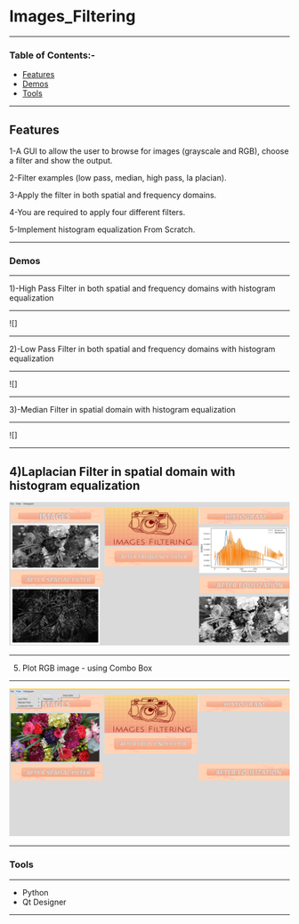 # Images_Filtering
---
### Table of Contents:-

- [Features](#Features)
- [Demos](#Demos)
- [Tools](#Tools)
---

## Features
1-A GUI to allow the user to browse for images (grayscale and RGB), choose a filter and show the output.

2-Filter examples (low pass, median, high pass, la placian).

3-Apply the filter in both spatial and frequency domains.

4-You are required to apply four different filters.

5-Implement histogram equalization From Scratch.

---

### Demos
---
1)-High Pass Filter in both spatial and frequency domains with histogram equalization

---
![]

---
2)-Low Pass Filter in both spatial and frequency domains with histogram equalization

---
![]

---
3)-Median Filter in spatial domain with histogram equalization

---
![]

---
4)Laplacian Filter in spatial domain with histogram equalization
---
![](https://github.com/Sandra-Essa/Image_Filtering/blob/main/Images/Laplacian%20Filter.png)

---
5) Plot RGB image - using Combo Box
---

![](https://github.com/Sandra-Essa/Image_Filtering/blob/main/Images/RGB.png)

---
### Tools
----
- Python 
- Qt Designer
----
